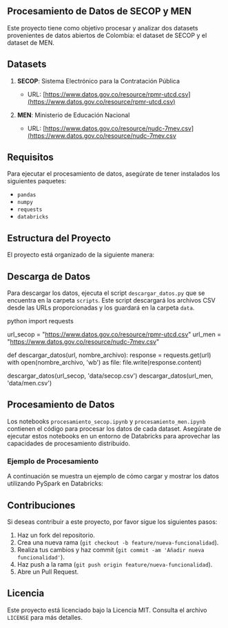  ## Procesamiento de Datos de SECOP y MEN

Este proyecto tiene como objetivo procesar y analizar dos datasets provenientes de datos abiertos de Colombia: el dataset de SECOP y el dataset de MEN.

## Datasets

1. **SECOP**: Sistema Electrónico para la Contratación Pública
   - URL: [https://www.datos.gov.co/resource/rpmr-utcd.csv](https://www.datos.gov.co/resource/rpmr-utcd.csv)

2. **MEN**: Ministerio de Educación Nacional
   - URL: [https://www.datos.gov.co/resource/nudc-7mev.csv](https://www.datos.gov.co/resource/nudc-7mev.csv

## Requisitos

Para ejecutar el procesamiento de datos, asegúrate de tener instalados los siguientes paquetes:

- `pandas`
- `numpy`
- `requests`
- `databricks`

## Estructura del Proyecto

El proyecto está organizado de la siguiente manera:


## Descarga de Datos

Para descargar los datos, ejecuta el script `descargar_datos.py` que se encuentra en la carpeta `scripts`. Este script descargará los archivos CSV desde las URLs proporcionadas y los guardará en la carpeta `data`.

python import requests

url_secop = "https://www.datos.gov.co/resource/rpmr-utcd.csv" url_men = "https://www.datos.gov.co/resource/nudc-7mev.csv"

def descargar_datos(url, nombre_archivo): response = requests.get(url) with open(nombre_archivo, 'wb') as file: file.write(response.content)

descargar_datos(url_secop, 'data/secop.csv') descargar_datos(url_men, 'data/men.csv')

## Procesamiento de Datos

Los notebooks `procesamiento_secop.ipynb` y `procesamiento_men.ipynb` contienen el código para procesar los datos de cada dataset. Asegúrate de ejecutar estos notebooks en un entorno de Databricks para aprovechar las capacidades de procesamiento distribuido.

### Ejemplo de Procesamiento

A continuación se muestra un ejemplo de cómo cargar y mostrar los datos utilizando PySpark en Databricks:

## Contribuciones

Si deseas contribuir a este proyecto, por favor sigue los siguientes pasos:

1. Haz un fork del repositorio.
2. Crea una nueva rama (`git checkout -b feature/nueva-funcionalidad`).
3. Realiza tus cambios y haz commit (`git commit -am 'Añadir nueva funcionalidad'`).
4. Haz push a la rama (`git push origin feature/nueva-funcionalidad`).
5. Abre un Pull Request.

## Licencia

Este proyecto está licenciado bajo la Licencia MIT. Consulta el archivo `LICENSE` para más detalles.

